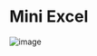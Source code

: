 # Mini Excel

![image](https://user-images.githubusercontent.com/89197840/163589559-03fc8ac6-f46f-4ed3-8f76-ac7a888520fb.png)

